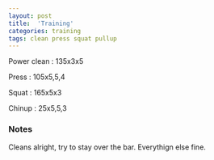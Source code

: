 ```yaml
---
layout: post
title:  'Training'
categories: training
tags: clean press squat pullup
---
```


Power clean :   135x3x5

Press   :   105x5,5,4

Squat   :   165x5x3

Chinup  :   25x5,5,3

### Notes

Cleans alright, try to stay over the bar. Everythign else fine.
